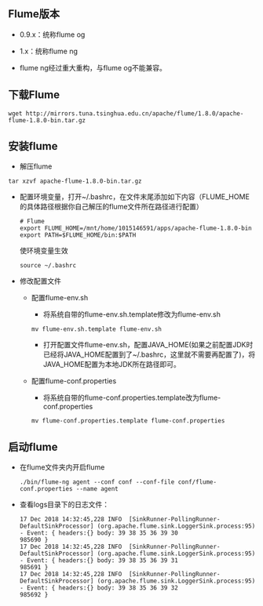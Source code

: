 ## Flume版本

- 0.9.x：统称flume og

- 1.x：统称flume ng

- flume ng经过重大重构，与flume og不能兼容。

## 下载Flume

```
wget http://mirrors.tuna.tsinghua.edu.cn/apache/flume/1.8.0/apache-flume-1.8.0-bin.tar.gz
```

## 安装flume

- 解压flume

```
tar xzvf apache-flume-1.8.0-bin.tar.gz
```

- 配置环境变量，打开~/.bashrc，在文件末尾添加如下内容（FLUME_HOME的具体路径根据你自己解压的flume文件所在路径进行配置）

    ```
    # Flume
    export FLUME_HOME=/mnt/home/1015146591/apps/apache-flume-1.8.0-bin
    export PATH=$FLUME_HOME/bin:$PATH
    ```
    使环境变量生效
    ```
    source ~/.bashrc
    ```

- 修改配置文件

    - 配置flume-env.sh
        
        - 将系统自带的flume-env.sh.template修改为flume-env.sh

        ```
        mv flume-env.sh.template flume-env.sh
        ```

        - 打开配置文件flume-env.sh，配置JAVA_HOME(如果之前配置JDK时已经将JAVA_HOME配置到了~/.bashrc，这里就不需要再配置了)，将JAVA_HOME配置为本地JDK所在路径即可。

    - 配置flume-conf.properties

        - 将系统自带的flume-conf.properties.template改为flume-conf.properties
    
        ```
        mv flume-conf.properties.template flume-conf.properties
        ```

## 启动flume

- 在flume文件夹内开启flume
    ```
    ./bin/flume-ng agent --conf conf --conf-file conf/flume-conf.properties --name agent
    ```

- 查看logs目录下的日志文件：

    ```
    17 Dec 2018 14:32:45,228 INFO  [SinkRunner-PollingRunner-DefaultSinkProcessor] (org.apache.flume.sink.LoggerSink.process:95)  - Event: { headers:{} body: 39 38 35 36 39 30                               985690 }
    17 Dec 2018 14:32:45,228 INFO  [SinkRunner-PollingRunner-DefaultSinkProcessor] (org.apache.flume.sink.LoggerSink.process:95)  - Event: { headers:{} body: 39 38 35 36 39 31                               985691 }
    17 Dec 2018 14:32:45,228 INFO  [SinkRunner-PollingRunner-DefaultSinkProcessor] (org.apache.flume.sink.LoggerSink.process:95)  - Event: { headers:{} body: 39 38 35 36 39 32                               985692 }

    ```